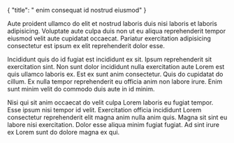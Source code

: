 {
  "title": " enim consequat id nostrud eiusmod"
}

Aute proident ullamco do elit et nostrud laboris duis nisi laboris et laboris adipisicing. Voluptate aute culpa duis non ut eu aliqua reprehenderit tempor eiusmod velit aute cupidatat occaecat. Pariatur exercitation adipisicing consectetur est ipsum ex elit reprehenderit dolor esse.

Incididunt quis do id fugiat est incididunt ex sit. Ipsum reprehenderit sit exercitation sint. Non sunt dolor incididunt nulla exercitation aute Lorem est quis ullamco laboris ex. Est ex sunt anim consectetur. Quis do cupidatat do cillum. Ex nulla tempor reprehenderit eu officia anim non labore irure. Enim sunt minim velit do commodo duis aute in id minim.

Nisi qui sit anim occaecat do velit culpa Lorem laboris eu fugiat tempor. Esse ipsum nisi tempor id velit. Exercitation officia incididunt Lorem consectetur reprehenderit elit magna anim nulla anim quis. Magna sit sint eu labore nisi exercitation. Dolor esse aliqua minim fugiat fugiat. Ad sint irure ex Lorem sunt do dolore magna ex qui.